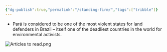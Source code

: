 ```yaml
---
{"dg-publish":true,"permalink":"/standing-firm/","tags":["tribble"]}
---
```


- Pará is considered to be one of the most violent states for land defenders in Brazil – itself one of the deadliest countries in the world for environmental activists.

![Articles to read.png](/img/user/Files/Articles%20to%20read.png)


